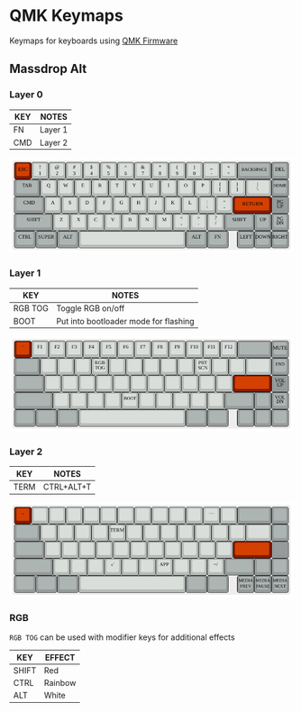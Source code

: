 # QMK Keymaps

Keymaps for keyboards using [QMK Firmware](https://github.com/qmk/qmk_firmware)

## Massdrop Alt

### Layer 0

| KEY | NOTES      |
|-----|------------|
| FN  | Layer 1    |
| CMD | Layer 2    |

![layer0](assets/massdrop-alt/layer0.png)

### Layer 1

| KEY     | NOTES                                 |
|---------|---------------------------------------|
| RGB TOG | Toggle RGB on/off                     |
| BOOT    | Put into bootloader mode for flashing |

![layer1](assets/massdrop-alt/layer1.png)

### Layer 2

| KEY     | NOTES      |
|---------|------------|
| TERM    | CTRL+ALT+T |

![layer2](assets/massdrop-alt/layer2.png)

### RGB

`RGB TOG` can be used with modifier keys for additional effects

| KEY   | EFFECT  |
|-------|---------|
| SHIFT | Red     |
| CTRL  | Rainbow |
| ALT   | White   |
